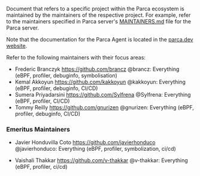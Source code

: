 Document that refers to a specific project within the Parca ecosystem
is maintained by the maintainers of the respective project. For example, refer
to the maintainers specified in Parca server's
[MAINTAINERS.md](https://github.com/parca/parca/blob/main/MAINTAINERS.md)
file for the Parca server.

Note that the documentation for the Parca Agent is located in the [parca.dev website](https://www.parca.dev/docs/overview).

Refer to the following maintainers with their focus areas:

* Frederic Branczyk <https://github.com/brancz> @brancz: Everything (eBPF, profiler, debuginfo, symbolisation)
* Kemal Akkoyun <https://github.com/kakkoyun> @kakkoyun: Everything (eBPF, profiler, debuginfo, CI/CD)
* Sumera Priyadarsini <https://github.com/Sylfrena> @Sylfrena: Everything (eBPF, profiler, CI/CD)
* Tommy Reilly <https://github.com/gnurizen> @gnurizen: Everything (eBPF, profiler, debuginfo, CI/CD)

### Emeritus Maintainers

* Javier Honduvilla Coto <https://github.com/javierhonduco> @javierhonduco: Everything (eBPF, profiler, symbolization, ci/cd)

* Vaishali Thakkar <https://github.com/v-thakkar> @v-thakkar: Everything (eBPF, profiler, ci/cd)
